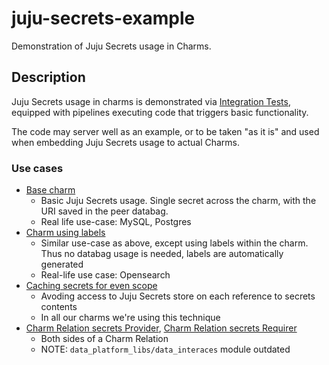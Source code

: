 <!--
Avoid using this README file for information that is maintained or published elsewhere, e.g.:

* metadata.yaml > published on Charmhub
* documentation > published on (or linked to from) Charmhub
* detailed contribution guide > documentation or CONTRIBUTING.md

Use links instead.
-->

# juju-secrets-example


Demonstration of Juju Secrets usage in Charms.


## Description

Juju Secrets usage in charms is demonstrated via [Integration Tests](tests/integration/charms/), equipped with pipelines executing code that triggers basic functionality.

The code may server well as an example, or to be taken "as it is" and used when embedding Juju Secrets usage to actual Charms.

### Use cases 

 - [Base charm](tests/integration/charms/base-charm/)
   - Basic Juju Secrets usage. Single secret across the charm, with the URI saved in the peer databag.
   - Real life use-case: MySQL, Postgres
 - [Charm using labels](tests/integration/charms/labels-charm/)
   - Similar use-case as above, except using labels within the charm. Thus no databag usage is needed, labels are automatically generated
   - Real-life use case: Opensearch
 - [Caching secrets for even scope](tests/integration/charms/cache-charm/)
   - Avoding access to Juju Secrets store on each reference to secrets contents
   - In all our charms we're using this technique
 - [Charm Relation secrets Provider](tests/integration/charms/relation-provides/), [Charm Relation secrets Requirer](tests/integration/charms/relation-requires/)
   - Both sides of a Charm Relation
   - NOTE: `data_platform_libs/data_interaces` module outdated
